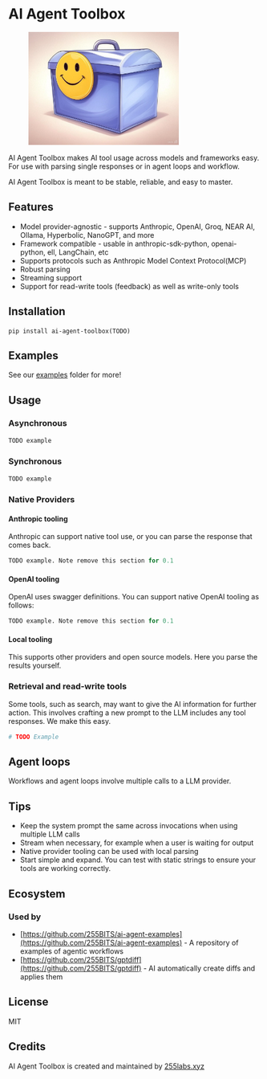 # AI Agent Toolbox

<figure>
  <img src="docs/ai-agent-toolbox-logo.jpg" alt="AI Agent Toolbox Logo" width="300">
</figure>

AI Agent Toolbox makes AI tool usage across models and frameworks easy. For use with parsing single responses or in agent loops and workflow.

AI Agent Toolbox is meant to be stable, reliable, and easy to master.

## Features

* Model provider-agnostic - supports Anthropic, OpenAI, Groq, NEAR AI, Ollama, Hyperbolic, NanoGPT, and more
* Framework compatible - usable in anthropic-sdk-python, openai-python, ell, LangChain, etc
* Supports protocols such as Anthropic Model Context Protocol(MCP)
* Robust parsing
* Streaming support
* Support for read-write tools (feedback) as well as write-only tools

## Installation

```
pip install ai-agent-toolbox(TODO)
```

## Examples

See our [examples](examples) folder for more!

## Usage

### Asynchronous

```python
TODO example
```

### Synchronous

```python
TODO example
```

### Native Providers

#### Anthropic tooling

Anthropic can support native tool use, or you can parse the response that comes back.

```python
TODO example. Note remove this section for 0.1
```

#### OpenAI tooling

OpenAI uses swagger definitions. You can support native OpenAI tooling as follows:

```python
TODO example. Note remove this section for 0.1
```

#### Local tooling

This supports other providers and open source models. Here you parse the results yourself.

### Retrieval and read-write tools

Some tools, such as search, may want to give the AI information for further action. This involves crafting a new prompt to the LLM includes any tool responses. We make this easy.

```python
# TODO Example
```

## Agent loops

Workflows and agent loops involve multiple calls to a LLM provider.

## Tips

* Keep the system prompt the same across invocations when using multiple LLM calls
* Stream when necessary, for example when a user is waiting for output
* Native provider tooling can be used with local parsing
* Start simple and expand. You can test with static strings to ensure your tools are working correctly.

## Ecosystem

### Used by
* [https://github.com/255BITS/ai-agent-examples](https://github.com/255BITS/ai-agent-examples) - A repository of examples of agentic workflows
* [https://github.com/255BITS/gptdiff](https://github.com/255BITS/gptdiff) - AI automatically create diffs and applies them

## License

MIT

## Credits

AI Agent Toolbox is created and maintained by <a href="255labs.xyz">255labs.xyz</a>
